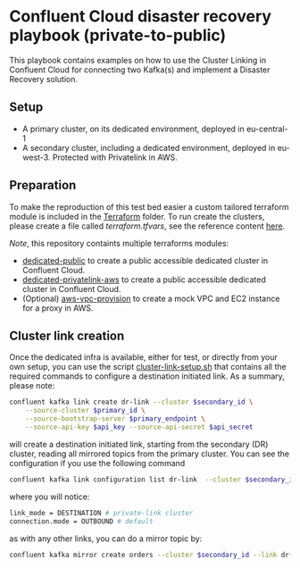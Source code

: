 # Confluent Cloud disaster recovery playbook (private-to-public)

This playbook contains examples on how to use the Cluster Linking in Confluent Cloud for connecting two Kafka(s) and implement a Disaster Recovery solution.

## Setup

* A primary cluster, on its dedicated environment, deployed in eu-central-1
* A secondary cluster, including a dedicated environment, deployed in eu-west-3. Protected with Privatelink in AWS.

## Preparation

To make the reproduction of this test bed easier a custom tailored terraform module is included in the [Terraform](terraform) folder.
To run create the clusters, please create a file called *terraform.tfvars*, see the reference content [here](terraform/terraform.tfvars).

*Note*, this repository containts multiple terraforms modules:

* [dedicated-public](terraform/dedicated-public/) to create a public accessible dedicated cluster in Confluent Cloud.
* [dedicated-privatelink-aws](terraform/dedicated-privatelink-aws/) to create a public accessible dedicated cluster in Confluent Cloud.
* (Optional) [aws-vpc-provision](terraform/aws-vpc-provision/) to create a mock VPC and EC2 instance for a proxy in AWS.


## Cluster link creation

Once the dedicated infra is available, either for test, or directly from your own setup, you can use the script [cluster-link-setup.sh](cluster-link-setup/cluster-link-setup.sh) that contains all the required commands to configure a destination initiated link.
As a summary, please note:

```bash
confluent kafka link create dr-link --cluster $secondary_id \
    --source-cluster $primary_id \
    --source-bootstrap-server $primary_endpoint \
    --source-api-key $api_key --source-api-secret $api_secret
```

will create a destination initiated link, starting from the secondary (DR) cluster, reading all mirrored topics from the primary cluster.
You can see the configuration if you use the following command

```bash
confluent kafka link configuration list dr-link  --cluster $secondary_id
```

where you will notice:

```bash
link_mode = DESTINATION # private-link cluster
connection.mode = OUTBOUND # default
```

as with any other links, you can do a mirror topic by:

```bash
confluent kafka mirror create orders --cluster $secondary_id --link dr-link
```